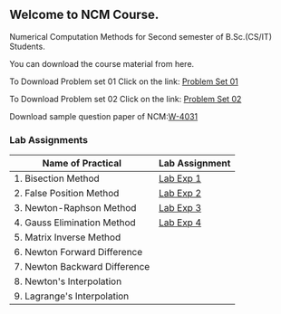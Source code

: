 ## Welcome to NCM Course.

Numerical Computation Methods for Second semester of B.Sc.(CS/IT) Students.

You can download the course material from here.


To Download Problem set 01 Click on the link:
[Problem Set 01](https://drive.google.com/file/d/126HplTz4RlpNfeaD9Uf0I6VmcPAI-FyU/view?usp=sharing)

To Download Problem set 02 Click on the link:
[Problem Set 02](https://drive.google.com/file/d/1vhTSgeG-R_tNlFWHqCTg-Nm0ZtIwbBOy/view?usp=sharing)

Download sample question paper of NCM:[W-4031](https://drive.google.com/file/d/1GfnNcPM5ETRy6i1H1LBeYhH3ENsSbetJ/view?usp=sharing)




### Lab Assignments

Name of Practical                        |  Lab Assignment
------------------                       |  --------------
1. Bisection Method                      |   [Lab Exp 1](https://drive.google.com/open?id=1GhA7PEQ5DSmEDNKCgmlp0azDdZq2HZBM)
2. False Position Method                 |   [Lab Exp 2](https://drive.google.com/file/d/1lxn-06FPsu8d64WQufDf_8sxKZQP-bz2/view?usp=sharing)
3. Newton-Raphson Method                 |   [Lab Exp 3](https://drive.google.com/file/d/1yVLxJu_VpUgxW3tqTB5ryd8oTNJ3CzYx/view?usp=sharing)
4. Gauss Elimination Method              |   [Lab Exp 4](https://drive.google.com/file/d/1Mlo6jpY3WAOstpf8wENTY23cU0XlmfAn/view?usp=sharing)
5. Matrix Inverse Method                 |
6. Newton Forward Difference             |
7. Newton Backward Difference            |
8. Newton's Interpolation                |
9. Lagrange's Interpolation              |

